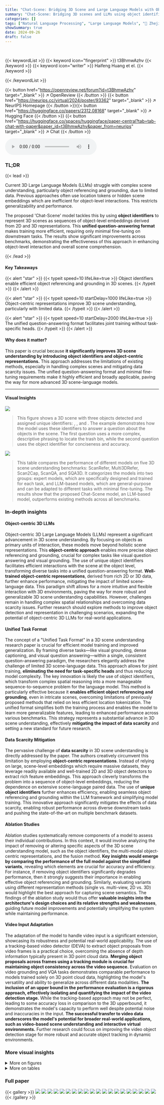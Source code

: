 ```yaml
---
title: "Chat-Scene: Bridging 3D Scene and Large Language Models with Object Identifiers"
summary: "Chat-Scene: Bridging 3D scenes and LLMs using object identifiers for efficient, object-level interaction and improved scene comprehension."
categories: []
tags: ["Natural Language Processing", "Large Language Models", "🏢 Zhejiang University",]
showSummary: true
date: 2024-09-26
draft: false
---
```


<br>

{{< keywordList >}}
{{< keyword icon="fingerprint" >}} t3BhmwAzhv {{< /keyword >}}
{{< keyword icon="writer" >}} Haifeng Huang et el. {{< /keyword >}}
 
{{< /keywordList >}}

{{< button href="https://openreview.net/forum?id=t3BhmwAzhv" target="_blank" >}}
↗ OpenReview
{{< /button >}}
{{< button href="https://neurips.cc/virtual/2024/poster/93362" target="_blank" >}}
↗ NeurIPS Homepage
{{< /button >}}{{< button href="https://huggingface.co/papers/2312.08168" target="_blank" >}}
↗ Hugging Face
{{< /button >}}
{{< button href="https://huggingface.co/spaces/huggingface/paper-central?tab=tab-chat-with-paper&paper_id=t3BhmwAzhv&paper_from=neurips" target="_blank" >}}
↗ Chat
{{< /button >}}



<audio controls>
    <source src="https://ai-paper-reviewer.com/t3BhmwAzhv/podcast.wav" type="audio/wav">
    Your browser does not support the audio element.
</audio>


### TL;DR


{{< lead >}}

Current 3D Large Language Models (LLMs) struggle with complex scene understanding, particularly object referencing and grounding, due to limited data.  Previous approaches often use location tokens or hidden scene embeddings which are inefficient for object-level interactions.  This restricts generalizability and performance.

The proposed 'Chat-Scene' model tackles this by using **object identifiers** to represent 3D scenes as sequences of object-level embeddings derived from 2D and 3D representations. This **unified question-answering format** makes training more efficient, requiring only minimal fine-tuning on downstream tasks.  The results show significant improvements across benchmarks, demonstrating the effectiveness of this approach in enhancing object-level interaction and overall scene comprehension.

{{< /lead >}}


#### Key Takeaways

{{< alert "star" >}}
{{< typeit speed=10 lifeLike=true >}} Object identifiers enable efficient object referencing and grounding in 3D scenes. {{< /typeit >}}
{{< /alert >}}

{{< alert "star" >}}
{{< typeit speed=10 startDelay=1000 lifeLike=true >}} Object-centric representations improve 3D scene understanding, particularly with limited data. {{< /typeit >}}
{{< /alert >}}

{{< alert "star" >}}
{{< typeit speed=10 startDelay=2000 lifeLike=true >}} The unified question-answering format facilitates joint training without task-specific heads. {{< /typeit >}}
{{< /alert >}}

#### Why does it matter?
This paper is crucial because **it significantly improves 3D scene understanding by introducing object identifiers and object-centric representations.** This approach addresses the limitations of existing methods, especially in handling complex scenes and mitigating data scarcity issues. The unified question-answering format and minimal fine-tuning requirements make it highly efficient and broadly applicable, paving the way for more advanced 3D scene-language models.

------
#### Visual Insights



![](https://ai-paper-reviewer.com/t3BhmwAzhv/figures_1_1.jpg)

> This figure shows a 3D scene with three objects detected and assigned unique identifiers: <OBJ013>, <OBJ023>, and <OBJ032>.  The example demonstrates how the model uses these identifiers to answer a question about the objects in the scene. The first question uses a more complex, descriptive phrasing to locate the trash bin, while the second question uses the object identifier for conciseness and accuracy.





![](https://ai-paper-reviewer.com/t3BhmwAzhv/tables_6_1.jpg)

> This table compares the performance of different models on five 3D scene understanding benchmarks: ScanRefer, Multi3DRefer, Scan2Cap, ScanQA, and SQA3D.  It categorizes the models into two groups: expert models, which are specifically designed and trained for each task, and LLM-based models, which are general-purpose and can be adapted to different tasks with minimal fine-tuning.  The results show that the proposed Chat-Scene model, an LLM-based model, outperforms existing methods across all benchmarks.





### In-depth insights


#### Object-centric 3D LLMs
Object-centric 3D Large Language Models (LLMs) represent a significant advancement in 3D scene understanding.  By focusing on objects as primary units of interaction, these models move beyond holistic scene representations. This **object-centric approach** enables more precise object referencing and grounding, crucial for complex tasks like visual question answering and visual grounding. The use of unique object identifiers facilitates efficient interactions with the scene at the object level, transforming diverse tasks into a unified question-answering format.  **Well-trained object-centric representations**, derived from rich 2D or 3D data, further enhance performance, mitigating the impact of limited scene-language data.  This paradigm shift allows for a more intuitive and flexible interaction with 3D environments, paving the way for more robust and generalizable 3D scene understanding capabilities.  However, challenges remain in handling complex spatial relationships and overcoming data scarcity issues. Further research should explore methods to improve object detection and representation in challenging scenarios, expanding the potential of object-centric 3D LLMs for real-world applications.

#### Unified Task Format
The concept of a "Unified Task Format" in a 3D scene understanding research paper is crucial for efficient model training and improved generalization.  By framing diverse tasks—like visual grounding, dense captioning, and visual question answering—within a single, consistent question-answering paradigm, the researchers elegantly address the challenge of limited 3D scene-language data.  This approach allows for joint training, **eliminating the need for task-specific heads** and thus reducing model complexity. The key innovation is likely the use of object identifiers, which transform complex spatial reasoning into a more manageable sequence-to-sequence problem for the language model.  This method is particularly effective because it **enables efficient object referencing and grounding**, even in intricate scenes, overcoming limitations of previously proposed methods that relied on less efficient location tokenization.  The unified format simplifies both the training process and enables the model to learn more generalizable features, leading to enhanced performance across various benchmarks.  This strategy represents a substantial advance in 3D scene understanding, effectively **mitigating the impact of data scarcity** and setting a new standard for future research.

#### Data Scarcity Mitigation
The pervasive challenge of **data scarcity** in 3D scene understanding is directly addressed by the paper.  The authors creatively circumvent this limitation by employing **object-centric representations**. Instead of relying on large, scene-level embeddings which require massive datasets, they leverage readily available and well-trained 2D and 3D object detectors to extract rich feature embeddings. This approach cleverly transforms the problem into a sequence of object-level embeddings, reducing the dependence on extensive scene-language paired data. The use of **unique object identifiers** further enhances efficiency, enabling seamless object referencing and grounding within the LLM framework and simplifying model training. This innovative approach significantly mitigates the effects of data scarcity, enabling robust performance across diverse downstream tasks and pushing the state-of-the-art on multiple benchmark datasets.

#### Ablation Studies
Ablation studies systematically remove components of a model to assess their individual contributions.  In this context, it would involve analyzing the impact of removing or altering specific aspects of the 3D scene understanding model, such as the object identifiers, the multi-modal object-centric representations, and the fusion method.  **Key insights would emerge by comparing the performance of the full model against the simplified variants**, revealing which elements are crucial for accuracy and efficiency.  For instance, if removing object identifiers significantly degrades performance, then it strongly suggests their importance in enabling effective object referencing and grounding.  Similarly, evaluating variants using different representation methods (single vs. multi-view, 2D vs. 3D) would highlight the best approach for capturing scene semantics.  The findings of the ablation study would thus offer **valuable insights into the architecture's design choices and its relative strengths and weaknesses**, guiding future model improvements and potentially simplifying the system while maintaining performance.

#### Video Input Adaptation
The adaptation of the model to handle video input is a significant extension, showcasing its robustness and potential real-world applicability.  The use of a tracking-based video detector (DEVA) to extract object proposals from video frames is a practical choice, overcoming the absence of depth information typically present in 3D point cloud data. **Merging object proposals across frames using a tracking module is crucial for maintaining object consistency across the video sequence.**  Evaluation on video grounding and VQA tasks demonstrates comparable performance to models trained solely on 3D point cloud data, highlighting the model's versatility and ability to generalize across different data modalities.  **The inclusion of an upper bound in the performance evaluation is a rigorous approach, effectively isolating and quantifying the impact of the video detection stage.** While the tracking-based approach may not be perfect, leading to some accuracy loss in comparison to the 3D upperbound, it demonstrates the model's capacity to perform well despite potential noise and inaccuracies in the input. **The successful transfer to video data underscores the model's potential for broader real-world applications, such as video-based scene understanding and interactive virtual environments.**  Further research could focus on improving the video object detection stage for more robust and accurate object tracking in dynamic environments.


### More visual insights

<details>
<summary>More on figures
</summary>


![](https://ai-paper-reviewer.com/t3BhmwAzhv/figures_3_1.jpg)

> The figure illustrates the architecture of the Chat-Scene model.  It starts with a 3D scene's point cloud as input.  A detector identifies individual objects within the scene, assigning each a unique object identifier. These objects are then processed by both 3D and 2D encoders to extract features, which are projected into a space compatible with the language model. The object identifiers and encoded features are combined and fed into the language model (LLM) to generate responses that can efficiently reference objects in the 3D scene.


![](https://ai-paper-reviewer.com/t3BhmwAzhv/figures_5_1.jpg)

> This figure illustrates the architecture of the proposed model, which processes a 3D scene's point cloud.  First, it uses a pre-trained detector to break the scene into object proposals.  Then, 3D and 2D encoders extract object-centric representations from the point cloud and multi-view images, respectively. These representations are projected into the language model's embedding space and combined with unique object identifiers, creating object-level embeddings. Finally, these embeddings are fed into a Large Language Model (LLM) for interaction and object referencing.


![](https://ai-paper-reviewer.com/t3BhmwAzhv/figures_8_1.jpg)

> This figure visualizes the results of video grounding. It shows a comparison between the ground truth (GT) and the model's predictions ('Ours') for localizing objects in video frames.  The GT masks are projections of the ground truth 3D point cloud masks onto the 2D video frames. The model's predictions are shown as red boxes, while the GT masks are shown as blue boxes. Two examples are provided showing the model's performance at locating a TV and a blue rectangular bin.


![](https://ai-paper-reviewer.com/t3BhmwAzhv/figures_16_1.jpg)

> This figure visualizes four examples of 3D question answering on the ScanQA dataset. Each example shows a 3D scene with a question and the model's answer.  The green checkmarks indicate correct answers, while the red 'x' indicates an incorrect answer. The examples demonstrate the model's ability to answer various types of questions related to object properties, location, and counting, highlighting both the strengths and weaknesses of the model's 3D scene understanding capabilities.


![](https://ai-paper-reviewer.com/t3BhmwAzhv/figures_17_1.jpg)

> This figure illustrates the architecture of the Chat-Scene model.  It shows how a 3D point cloud is processed: first, a detector identifies objects; then, 3D and 2D encoders extract features for each object.  These features, combined with unique object identifier tokens, are fed into a language model (LLM) as a sequence of object-level embeddings. This allows for efficient referencing and grounding of objects within the scene.


![](https://ai-paper-reviewer.com/t3BhmwAzhv/figures_17_2.jpg)

> This figure illustrates the architecture of the Chat-Scene model.  The model takes a 3D point cloud as input, which is first processed by an object detector to identify individual objects. Each object is then encoded using both 3D and 2D encoders, which capture different aspects of the object's appearance and spatial relationships.  These object-centric representations are projected into the embedding space of a language model and concatenated with unique object identifier tokens. Finally, these combined embeddings are fed into a language model (LLM) for downstream tasks. The use of object identifiers enables efficient referencing and grounding of objects during interaction with the LLM.


![](https://ai-paper-reviewer.com/t3BhmwAzhv/figures_19_1.jpg)

> This figure illustrates the architecture of the Chat-Scene model, which processes 3D scene point cloud data.  The process begins with object detection and proposal generation using a pre-trained detector.  Object-centric representations are extracted from both 3D (using a 3D encoder) and 2D (multi-view images, using a 2D encoder) sources. These object representations are projected into the language model's embedding space and combined with unique object identifiers.  The resulting sequence of object-level embeddings is then input into the large language model (LLM) for scene understanding and interaction. The use of object identifiers allows for more efficient object referencing during interactions with the model.


</details>




<details>
<summary>More on tables
</summary>


![](https://ai-paper-reviewer.com/t3BhmwAzhv/tables_7_1.jpg)
> This table presents the results of ablation studies performed to evaluate the impact of different object identifier token types on the model's performance across various downstream tasks.  Three different identifier types were tested: 'Plain Text' (using numerical text for object IDs), 'Gaussian' (using fixed Gaussian embeddings), and 'Learnable' (learning new identifier tokens). The table shows the performance (accuracy and F1 scores) for each task and identifier type, along with the total number of tokens used for N objects.

![](https://ai-paper-reviewer.com/t3BhmwAzhv/tables_7_2.jpg)
> This table presents the ablation study results on the impact of different multi-modal object-centric representation methods on the model's performance across various downstream tasks.  It compares using a single modality (3D or 2D features from single or multiple views), early fusion of 3D and 2D features, or keeping them as separate tokens in the LLM. The results show performance improvements using multi-view features and keeping them as separate tokens, indicating that comprehensive object representation is crucial for optimal results.

![](https://ai-paper-reviewer.com/t3BhmwAzhv/tables_8_1.jpg)
> This table presents the quantitative results of experiments using video input.  The model's performance is evaluated on video grounding using Acc@0.25 and Acc@0.5,  and on visual question answering tasks using CIDEr for ScanQA and EM for SQA3D.  An upper bound is also provided for the video grounding task, showing the potential performance if the video object masks were perfect.

![](https://ai-paper-reviewer.com/t3BhmwAzhv/tables_14_1.jpg)
> This table presents a performance comparison of different methods on the ScanRefer benchmark's validation set.  It breaks down the results into three categories: Unique (referencing a single object), Multiple (referencing multiple objects), and Overall accuracy.  The table shows the accuracy at two different Intersection over Union (IoU) thresholds (0.25 and 0.5) for each category.  This allows for a detailed comparison of the various models' performance across different referencing scenarios.

![](https://ai-paper-reviewer.com/t3BhmwAzhv/tables_15_1.jpg)
> This table compares the performance of different methods on the Multi3DRefer dataset.  It shows the F1 scores at IoU thresholds of 0.25 and 0.5 for various scenarios: ZT (Zero-shot Transfer), ST (Semi-supervised Training), MT (Multi-task), and ALL (all tasks).  The results show how well each method performs on multi-object visual grounding.

![](https://ai-paper-reviewer.com/t3BhmwAzhv/tables_15_2.jpg)
> This table compares the performance of different methods on the Scan2Cap benchmark dataset. The metrics used for comparison are CIDEr, BLEU-4, METEOR, and ROUGE-L. The table shows the results for both unique and multiple object grounding tasks. The results suggest that the proposed method outperforms the existing state-of-the-art methods on this benchmark.

![](https://ai-paper-reviewer.com/t3BhmwAzhv/tables_16_1.jpg)
> This table presents a comparison of the performance of different methods on the ScanQA dataset for visual question answering.  The metrics used for evaluation include Exact Match (EM@1), BLEU scores (B-1, B-2, B-3, B-4), ROUGE-L, METEOR, CIDEr, and SPICE.  The table shows that the proposed 'Ours' method outperforms existing state-of-the-art methods across multiple metrics, demonstrating improved performance in 3D visual question answering.

![](https://ai-paper-reviewer.com/t3BhmwAzhv/tables_16_2.jpg)
> This table compares the performance of different methods on the SQA3D benchmark dataset.  The benchmark focuses on visual question answering in 3D scenes and is broken down into different question types (What, Is, How, Can, Which, Others).  The 'Avg.' column provides the average performance across all question types. The table shows that the proposed 'Ours' method outperforms existing state-of-the-art methods on this benchmark.

![](https://ai-paper-reviewer.com/t3BhmwAzhv/tables_18_1.jpg)
> This table compares the performance of different models on five 3D scene understanding benchmarks: ScanRefer, Multi3DRefer, Scan2Cap, ScanQA, and SQA3D.  It contrasts the performance of expert models (designed for specific tasks) and LLM-based models (designed for more general instructions).  The table shows that the proposed Chat-Scene model outperforms prior state-of-the-art models on most benchmarks.

</details>




### Full paper

{{< gallery >}}
<img src="https://ai-paper-reviewer.com/t3BhmwAzhv/1.png" class="grid-w50 md:grid-w33 xl:grid-w25" />
<img src="https://ai-paper-reviewer.com/t3BhmwAzhv/2.png" class="grid-w50 md:grid-w33 xl:grid-w25" />
<img src="https://ai-paper-reviewer.com/t3BhmwAzhv/3.png" class="grid-w50 md:grid-w33 xl:grid-w25" />
<img src="https://ai-paper-reviewer.com/t3BhmwAzhv/4.png" class="grid-w50 md:grid-w33 xl:grid-w25" />
<img src="https://ai-paper-reviewer.com/t3BhmwAzhv/5.png" class="grid-w50 md:grid-w33 xl:grid-w25" />
<img src="https://ai-paper-reviewer.com/t3BhmwAzhv/6.png" class="grid-w50 md:grid-w33 xl:grid-w25" />
<img src="https://ai-paper-reviewer.com/t3BhmwAzhv/7.png" class="grid-w50 md:grid-w33 xl:grid-w25" />
<img src="https://ai-paper-reviewer.com/t3BhmwAzhv/8.png" class="grid-w50 md:grid-w33 xl:grid-w25" />
<img src="https://ai-paper-reviewer.com/t3BhmwAzhv/9.png" class="grid-w50 md:grid-w33 xl:grid-w25" />
<img src="https://ai-paper-reviewer.com/t3BhmwAzhv/10.png" class="grid-w50 md:grid-w33 xl:grid-w25" />
<img src="https://ai-paper-reviewer.com/t3BhmwAzhv/11.png" class="grid-w50 md:grid-w33 xl:grid-w25" />
<img src="https://ai-paper-reviewer.com/t3BhmwAzhv/12.png" class="grid-w50 md:grid-w33 xl:grid-w25" />
<img src="https://ai-paper-reviewer.com/t3BhmwAzhv/13.png" class="grid-w50 md:grid-w33 xl:grid-w25" />
<img src="https://ai-paper-reviewer.com/t3BhmwAzhv/14.png" class="grid-w50 md:grid-w33 xl:grid-w25" />
<img src="https://ai-paper-reviewer.com/t3BhmwAzhv/15.png" class="grid-w50 md:grid-w33 xl:grid-w25" />
<img src="https://ai-paper-reviewer.com/t3BhmwAzhv/16.png" class="grid-w50 md:grid-w33 xl:grid-w25" />
<img src="https://ai-paper-reviewer.com/t3BhmwAzhv/17.png" class="grid-w50 md:grid-w33 xl:grid-w25" />
<img src="https://ai-paper-reviewer.com/t3BhmwAzhv/18.png" class="grid-w50 md:grid-w33 xl:grid-w25" />
<img src="https://ai-paper-reviewer.com/t3BhmwAzhv/19.png" class="grid-w50 md:grid-w33 xl:grid-w25" />
<img src="https://ai-paper-reviewer.com/t3BhmwAzhv/20.png" class="grid-w50 md:grid-w33 xl:grid-w25" />
{{< /gallery >}}